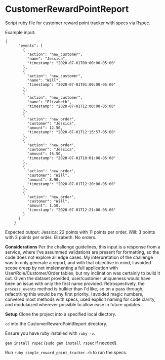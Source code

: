 # CustomerRewardPointReport
Script ruby file for customer reward point tracker with specs via Rspec.

Example input:
```
{
      "events": [
        {
          "action": "new_customer",
          "name": "Jessica",
          "timestamp": "2020-07-01T00:00:00-05:00"
        },
        {
          "action": "new_customer",
          "name": "Will",
          "timestamp": "2020-07-01T01:00:00-05:00"
        },
        {
          "action": "new_customer",
          "name": "Elizabeth",
          "timestamp": "2020-07-01T12:00:00-05:00"
        },
        {
          "action": "new_order",
          "customer": "Jessica",
          "amount": 12.50,
          "timestamp": "2020-07-01T12:15:57-05:00"
        },
        {
          "action": "new_order",
          "customer": "Jessica",
          "amount": 16.50,
          "timestamp": "2020-07-01T10:01:00-05:00"
        },
        {
          "action": "new_order",
          "customer": "Will",
          "amount": 8.90,
          "timestamp": "2020-07-01T12:20:00-05:00"
        },
        {
          "action": "new_order",
          "customer": "Will",
          "amount": 1.50,
          "timestamp": "2020-07-01T12:21:00-05:00"
        }
      ]
    }
```
Expected output:
Jessica: 22 points with 11 points per order.
Will: 3 points with 3 points per order.
Elizabeth: No orders.

__Considerations__
Per the challenge guidelines, this input is a response from a service, where I've assummed validations are present for formatting, so the code does not explore 
all edge cases. My interpretation of the challenge was to only generate a report, and with that objective in mind, I avoided scope creep by not implementing a 
full application with User/Role/Customer/Order tables, but my inclination was certainly to build it out. Given the dataset provided, user/customer uniqueness would 
have been an issue with only the first name provided. Retrospectively, the `process_events` method is bulkier than I'd like, so on a pass through, refacotring this 
would be my first priority. I avoided magic numbers, convered most methods with specs, used explicit naming for code clarity, and modulaized wherever possible to 
allow ease in future updates.

__Setup__
Clone the project into a specified local diectory. 

`cd` into the CustomerRewardPointReport directory. 

Ensure you have ruby installed with `ruby -v`.
 
`gem install rspec` (`sudo gem install rspec` if needed). 

Run `ruby simple_reward_point_tracker.rb` to run the specs. 

